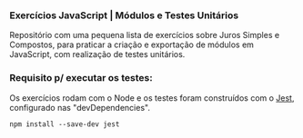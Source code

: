 ### Exercícios JavaScript | Módulos e Testes Unitários

Repositório com uma pequena lista de exercícios sobre Juros Simples e Compostos, para praticar a criação e exportação de módulos em JavaScript, com realização de testes unitários.


### Requisito p/ executar os testes:

Os exercícios rodam com o Node e os testes foram construídos com o [Jest](https://jestjs.io/en/), configurado nas "devDependencies".

```
npm install --save-dev jest
```